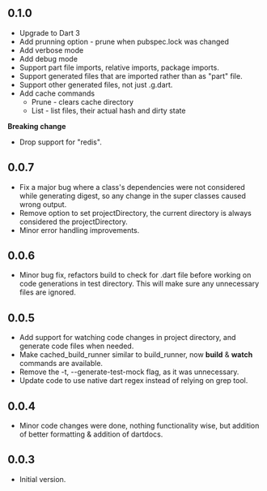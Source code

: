 ## 0.1.0
- Upgrade to Dart 3
- Add prunning option - prune when pubspec.lock was changed
- Add verbose mode
- Add debug mode
- Support part file imports, relative imports, package imports.
- Support generated files that are imported rather than as "part" file.
- Support other generated files, not just .g.dart.
- Add cache commands
  - Prune - clears cache directory
  - List - list files, their actual hash and dirty state

**Breaking change**
- Drop support for "redis".

## 0.0.7

- Fix a major bug where a class's dependencies were not considered while generating digest, so any change in the super classes caused wrong output.
- Remove option to set projectDirectory, the current directory is always considered the projectDirectory.
- Minor error handling improvements.

## 0.0.6

- Minor bug fix, refactors build to check for .dart file before working on code generations in test directory. This will make sure any unnecessary files are ignored.

## 0.0.5

- Add support for watching code changes in project directory, and generate code files when needed.
- Make cached_build_runner similar to build_runner, now **build** & **watch** commands are available.
- Remove the -t, --generate-test-mock flag, as it was unnecessary.
- Update code to use native dart regex instead of relying on grep tool.

## 0.0.4

- Minor code changes were done, nothing functionality wise, but addition of better formatting & addition of dartdocs.

## 0.0.3

- Initial version.
